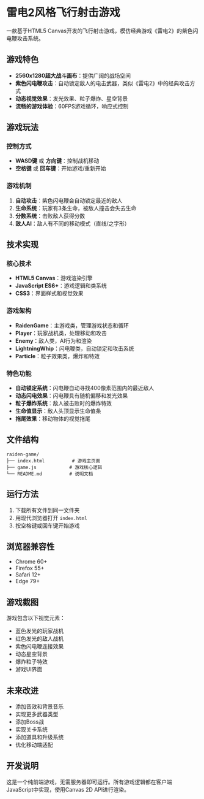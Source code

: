 # 雷电2风格飞行射击游戏

一款基于HTML5 Canvas开发的飞行射击游戏，模仿经典游戏《雷电2》的紫色闪电鞭攻击系统。

## 游戏特色

- **2560x1280超大战斗画布**：提供广阔的战场空间
- **紫色闪电鞭攻击**：自动锁定敌人的电击武器，类似《雷电2》中的经典攻击方式
- **动态视觉效果**：发光效果、粒子爆炸、星空背景
- **流畅的游戏体验**：60FPS游戏循环，响应式控制

## 游戏玩法

### 控制方式
- **WASD键** 或 **方向键**：控制战机移动
- **空格键** 或 **回车键**：开始游戏/重新开始

### 游戏机制
1. **自动攻击**：紫色闪电鞭会自动锁定最近的敌人
2. **生命系统**：玩家有3条生命，被敌人撞击会失去生命
3. **分数系统**：击败敌人获得分数
4. **敌人AI**：敌人有不同的移动模式（直线/之字形）

## 技术实现

### 核心技术
- **HTML5 Canvas**：游戏渲染引擎
- **JavaScript ES6+**：游戏逻辑和类系统
- **CSS3**：界面样式和视觉效果

### 游戏架构
- **RaidenGame**：主游戏类，管理游戏状态和循环
- **Player**：玩家战机类，处理移动和攻击
- **Enemy**：敌人类，AI行为和渲染
- **LightningWhip**：闪电鞭类，自动锁定和攻击系统
- **Particle**：粒子效果类，爆炸和特效

### 特色功能
- **自动锁定系统**：闪电鞭自动寻找400像素范围内的最近敌人
- **动态闪电效果**：闪电鞭具有随机偏移和发光效果
- **粒子爆炸系统**：敌人被击败时的爆炸特效
- **生命值显示**：敌人头顶显示生命值条
- **拖尾效果**：移动物体的视觉拖尾

## 文件结构

```
raiden-game/
├── index.html          # 游戏主页面
├── game.js            # 游戏核心逻辑
└── README.md          # 说明文档
```

## 运行方法

1. 下载所有文件到同一文件夹
2. 用现代浏览器打开 `index.html`
3. 按空格键或回车键开始游戏

## 浏览器兼容性

- Chrome 60+
- Firefox 55+
- Safari 12+
- Edge 79+

## 游戏截图

游戏包含以下视觉元素：
- 蓝色发光的玩家战机
- 红色发光的敌人战机
- 紫色闪电鞭连接效果
- 动态星空背景
- 爆炸粒子特效
- 游戏UI界面

## 未来改进

- 添加音效和背景音乐
- 实现更多武器类型
- 添加Boss战
- 实现关卡系统
- 添加道具和升级系统
- 优化移动端适配

## 开发说明

这是一个纯前端游戏，无需服务器即可运行。所有游戏逻辑都在客户端JavaScript中实现，使用Canvas 2D API进行渲染。


